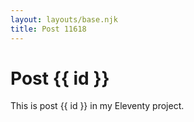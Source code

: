 ```yaml
---
layout: layouts/base.njk
title: Post 11618
---
```


# Post {{ id }}

This is post {{ id }} in my Eleventy project.
